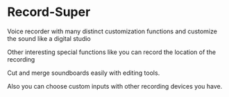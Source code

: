 # Record-Super

Voice recorder with many distinct customization functions and customize the sound like a digital studio

Other interesting special functions like you can record the location of the recording

Cut and merge soundboards easily with editing tools.

Also you can choose custom inputs with other recording devices you have.
